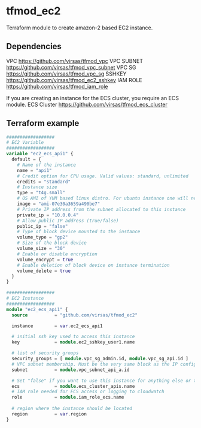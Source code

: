 # tfmod_ec2

Terraform module to create amazon-2 based EC2 instance.

## Dependencies

VPC <https://github.com/virsas/tfmod_vpc>
VPC SUBNET <https://github.com/virsas/tfmod_vpc_subnet>
VPC SG <https://github.com/virsas/tfmod_vpc_sg>
SSHKEY <https://github.com/virsas/tfmod_ec2_sshkey>
IAM ROLE <https://github.com/virsas/tfmod_iam_role>

If you are creating an instance for the ECS cluster, you require an ECS module.
ECS Cluster <https://github.com/virsas/tfmod_ecs_cluster>

## Terraform example

``` terraform
##################
# EC2 Variable
##################
variable "ec2_ecs_api1" { 
  default = {
    # Name of the instance
    name = "api1"
    # Credit option for CPU usage. Valid values: standard, unlimited
    credits = "standard"
    # Instance size
    type = "t4g.small"
    # OS AMI of YUM based linux distro. For ubuntu instance one will need to change the user_data within main.tf
    image = "ami-07e30a3659a490be7"
    # Private IP address from the subnet allocated to this instance
    private_ip = "10.0.0.4"
    # Allow public IP address (true/false)
    public_ip = "false"
    # Type of block device mounted to the instance
    volume_type = "gp2"
    # Size of the block device
    volume_size = "30"
    # Enable or disable encryption
    volume_encrypt = true
    # Enable deletion of block device on instance termination
    volume_delete = true 
  } 
}

##################
# EC2 Instance
##################
module "ec2_ecs_api1" {
  source          = "github.com/virsas/tfmod_ec2"

  instance        = var.ec2_ecs_api1

  # initial ssh key used to access this instance
  key             = module.ec2_sshkey_user1.name

  # list of security groups
  security_groups = [ module.vpc_sg_admin.id, module.vpc_sg_api.id ]
  # VPC subnet membership. Must be the very same block as the IP configuration of the private_ip
  subnet          = module.vpc_subnet_api_a.id

  # Set "false" if you want to use this instance for anything else or the name of the ECS cluster
  ecs             = module.ecs_cluster_apis.name
  # IAM role needed for ECS access or logging to cloudwatch
  role            = module.iam_role_ecs.name
  
  # region where the instance should be located
  region          = var.region
}
```
